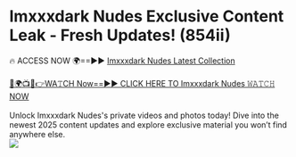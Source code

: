 # Imxxxdark Nudes Exclusive Content Leak - Fresh Updates! (854ii)

🔥 ACCESS NOW 🌍==►► <a href="https://tinyurl.com/yc657z5k" rel="nofollow">Imxxxdark Nudes Latest Collection</a>
<br><br>
[🔴🌍📺📱👉WA𝚃CH Now==►► CLICK HERE TO Imxxxdark Nudes 𝚆𝙰𝚃𝙲𝙷 NOW](https://tinyurl.com/yc657z5k)
<br><br>
Unlock Imxxxdark Nudes's private videos and photos today! Dive into the newest 2025 content updates and explore exclusive material you won’t find anywhere else.
<br>
<a href="https://tinyurl.com/yc657z5k" rel="nofollow" data-target="animated-image.originalLink"><img src="https://camo.githubusercontent.com/8a4f000d20f83aca3bf7ec5f350d767afa0574a8a352519fd8cfa583a6f93a33/68747470733a2f2f692e696d6775722e636f6d2f644a486b345a712e676966" data-canonical-src="https://i.imgur.com/dJHk4Zq.gif" style="max-width: 100%; display: inline-block;" data-target="animated-image.originalImage"></a>
<br>
